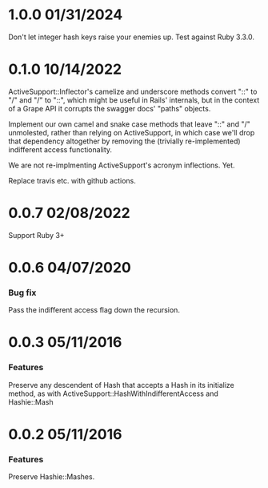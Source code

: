 1.0.0 01/31/2024
================

Don't let integer hash keys raise your enemies up. Test against Ruby 3.3.0.

0.1.0 10/14/2022
================

ActiveSupport::Inflector's camelize and underscore methods convert "::" to "/" and "/" to "::", which might be useful in Rails' internals, but in the context of a Grape API it corrupts the swagger docs' "paths" objects.

Implement our own camel and snake case methods that leave "::" and "/" unmolested, rather than relying on ActiveSupport, in which case we'll drop that dependency altogether by removing the (trivially re-implemented) indifferent access functionality.

We are not re-implmenting ActiveSupport's acronym inflections. Yet.

Replace travis etc. with github actions.

0.0.7 02/08/2022
================

Support Ruby 3+

0.0.6 04/07/2020
===============

### Bug fix

Pass the indifferent access flag down the recursion.

0.0.3 05/11/2016
================

### Features

Preserve any descendent of Hash that accepts a Hash in its initialize method, as with ActiveSupport::HashWithIndifferentAccess and Hashie::Mash

0.0.2 05/11/2016
================

### Features

Preserve Hashie::Mashes.
